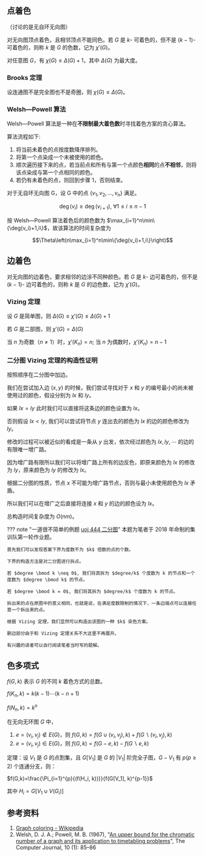 ## 点着色

（讨论的是无自环无向图）

对无向图顶点着色，且相邻顶点不能同色。若 $G$ 是 $k$- 可着色的，但不是 $(k-1)$- 可着色的，则称 $k$ 是 $G$ 的色数，记为 $\chi'(G)$。

对任意图 $G$，有 $\chi(G) \leq \Delta(G) + 1$，其中 $\Delta(G)$ 为最大度。

### Brooks 定理

设连通图不是完全图也不是奇圈，则 $\chi(G) \leq \Delta(G)$。

### Welsh—Powell 算法

Welsh—Powell 算法是一种在**不限制最大着色数**时寻找着色方案的贪心算法。

算法流程如下:

1. 将当前未着色的点按度数降序排列。
1. 将第一个点染成一个未被使用的颜色。
1. 顺次遍历接下来的点，若当前点和所有与第一个点颜色**相同**的点**不相邻**，则将该点染成与第一个点相同的颜色。
1. 若仍有未着色的点，则回到步骤 1，否则结束。

对于无自环无向图 G，设 G 中的点 $\{v_1,v_2,...,v_n\}$ 满足。

$$\deg(v_i)\geq\deg(v_{i+1}),~\forall 1\leq i\leq n-1$$

按 Welsh—Powell 算法着色后的颜色数为 $\max_{i=1}^n\min\{\deg(v_i)+1,i\}$，故该算法的时间复杂度为

$$\Theta\left(n\max_{i=1}^n\min\{\deg(v_i)+1,i\}\right)$$

## 边着色

对无向图的边着色，要求相邻的边涂不同种颜色。若 $G$ 是 $k$- 边可着色的，但不是 $(k-1)$- 边可着色的，则称 $k$ 是 $G$ 的边色数，记为 $\chi'(G)$。

### Vizing 定理

设 $G$ 是简单图，则 $\Delta(G) \leq \chi'(G) \leq \Delta(G) + 1$

若 $G$ 是二部图，则 $\chi'(G)=\Delta(G)$

当 $n$ 为奇数（$n \neq 1$）时，$\chi'(K_n)=n$; 当 $n$ 为偶数时，$\chi'(K_n)=n-1$

### 二分图 Vizing 定理的构造性证明

按照顺序在二分图中加边。

我们在尝试加入边 $(x,y)$ 的时候，我们尝试寻找对于 $x$ 和 $y$ 的编号最小的尚未被使用过的颜色，假设分别为 $lx$ 和 $ly$。

如果 $lx=ly$ 此时我们可以直接将这条边的颜色设置为 $lx$。

否则假设 $lx<ly$, 我们可以尝试将节点 $y$ 连出去的颜色为 $lx$ 的边的颜色修改为 $ly$。

修改的过程可以被近似的看成是一条从 $y$ 出发，依次经过颜色为 $lx,ly,\cdots$ 的边的有限唯一增广路。

因为增广路有限所以我们可以将增广路上所有的边反色，即原来颜色为 $lx$ 的修改为 $ly$，原来颜色为 $ly$ 的修改为 $lx$。

根据二分图的性质，节点 $x$ 不可能为增广路节点，否则与最小未使用颜色为 $lx$ 矛盾。

所以我们可以在增广之后直接将连接 $x$ 和 $y$ 的边的颜色设为 $lx$。

总构造时间复杂度为 $O(nm)$。

??? note "一道很不简单的例题 [uoj 444 二分图](https://uoj.ac/problem/444)"
    本题为笔者于 2018 年命制的集训队第一轮作业题。
    
    首先我们可以发现答案下界为度数不为 $k$ 倍数的点的个数。
    
    下界的构造方法是对二分图进行拆点。
    
    若 $degree \bmod k \neq 0$, 我们将其拆为 $degree/k$ 个度数为 k 的节点和一个度数为 $degree \bmod k$ 的节点。
    
    若 $degree \bmod k = 0$, 我们将其拆为 $degree/k$ 个度数为 k 的节点。
    
    拆出来的点在原图中的意义相同，也就是说，在满足度数限制的情况下，一条边端点可以连接任意一个拆出来的点。
    
    根据 Vizing 定理，我们显然可以构造出该图的一种 $k$ 染色方案。
    
    删边部分由于和 Vizing 定理关系不大这里不再展开。
    
    有兴趣的读者可以自行阅读笔者当时写的题解。

## 色多项式

$f(G,k)$ 表示 $G$ 的不同 $k$ 着色方式的总数。

$f(K_n, k) = k(k-1)\cdots(k-n+1)$

$f(N_n, k) = k^n$

在无向无环图 $G$ 中，

1. $e=(v_i, v_j) \notin E(G)$，则 $f(G, k) = f(G \cup (v_i, v_j), k)+f(G\backslash(v_i, v_j), k)$
2. $e=(v_i, v_j) \in E(G)$，则 $f(G,k)=f(G-e,k)-f(G\backslash e,k)$

定理：设 $V_1$ 是 $G$ 的点割集，且 $G[V_1]$ 是 $G$ 的 $|V_1|$ 阶完全子图，$G-V_1$ 有 $p(p \geq 2)$ 个连通分支，则：

$f(G,k)=\frac{\Pi_{i=1}^{p}{(f(H_i, k))}}{f(G[V_1], k)^{p-1}}$

其中 $H_i=G[V_1 \cup V(G_i)]$

## 参考资料

1. [Graph coloring - Wikipedia](https://en.wikipedia.org/wiki/Graph_coloring)
1. Welsh, D. J. A.; Powell, M. B. (1967), "[An upper bound for the chromatic number of a graph and its application to timetabling problems](https://doi.org/10.1093%2Fcomjnl%2F10.1.85)", The Computer Journal, 10 (1): 85–86